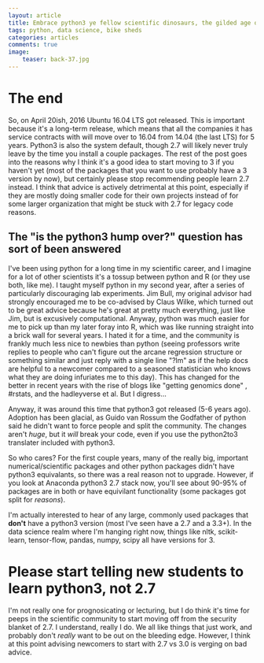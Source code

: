 ```yaml
---
layout: article
title: Embrace python3 ye fellow scientific dinosaurs, the gilded age of 2.7 is finally past (It's the default in Ubuntu 16.04 LTS)
tags: python, data science, bike sheds
categories: articles
comments: true
image:
    teaser: back-37.jpg
---
```


# The end

So, on April 20ish, 2016 Ubuntu 16.04 LTS got released. This is important because it's a long-term release, which means that all the companies it has service contracts with will move over to 16.04 from 14.04 (the last LTS) for 5 years. Python3 is also the system default, though 2.7 will likely never truly leave by the time you install a couple packages. The rest of the post goes into the reasons why I think it's a good idea to start moving to 3 if you haven't yet (most of the packages that you want to use probably have a 3 version by now), but certainly please stop recommending people learn 2.7 instead. I think that advice is actively detrimental at this point, especially if they are mostly doing smaller code for their own projects instead of for some larger organization that might be stuck with 2.7 for legacy code reasons. 

## The "is the python3 hump over?" question has sort of been answered

I've been using python for a long time in my scientific career, and I imagine for a lot of other scientists it's a tossup between python and R (or they use both, like me). I taught myself python in my second year, after a series of particularly discouraging lab experiments. Jim Bull, my original advisor had strongly encouraged me to be co-advised by Claus Wilke, which turned out to be great advice because he's great at pretty much everything, just like Jim, but is excusively computational. Anyway, python was much easier for me to pick up than my later foray into R, which was like running straight into a brick wall for several years. I hated it for a time, and the community is frankly much less nice to newbies than python (seeing professors write replies to people who can't figure out the arcane regression structure or something similar and just reply with a single line "?lm" as if the help docs are helpful to a newcomer compared to a seasoned statistician who knows what they are doing infuriates me to this day). This has changed for the better in recent years with the rise of blogs like "getting genomics done" , #rstats, and the hadleyverse et al. But I digress...

Anyway, it was around this time that python3 got released (5-6 years ago). Adoption has been glacial, as Guido van Rossum the Godfather of python said he didn't want to force people and split the community. The changes aren't *huge*, but it *will* break your code, even if you use the python2to3 translater included with python3. 

So who cares? For the first couple years, many of the really big, important numerical/scientific packages and other python packages didn't have python3 equivalants, so there was a real reason not to upgrade. However, if you look at Anaconda python3  2.7 stack now, you'll see about 90-95% of packages are in both or have equivilant functionality (some packages got split for *reasons*).

I'm actually interested to hear of any large, commonly used packages that **don't** have a python3 version (most I've seen have a 2.7 and a 3.3+). In the data science realm where I'm hanging right now, things like nltk, scikit-learn, tensor-flow, pandas, numpy, scipy all have versions for 3.

# Please start telling new students to learn python3, not 2.7

I'm not really one for prognosicating or lecturing, but I do think it's time for peeps in the scientific community to start moving off from the security blanket of 2.7. I understand, really I do. We all like things that just work, and probably don't *really* want to be out on the bleeding edge. However, I think at this point advising newcomers to start with 2.7 vs 3.0 is verging on bad advice.

